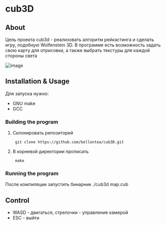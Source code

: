 # cub3D
## About
Цель проекта cub3d - реализовать алгоритм рейкастинга и сделать игру, подобную Wolfenstein 3D. В программе есть возможность задать свою карту для отрисовки, а также выбрать текстуры для каждой стороны света

![image](https://user-images.githubusercontent.com/71792005/172067418-c4393dfc-9be5-4a6b-aada-4a82c6d2dd11.png)

## Installation & Usage
Для запуска нужно:
- GNU make
- GCC

### Building the program
1. Склонировать репозиторий

		git clone https://github.com/bellontea/cub3D.git

2. В корневой директории прописать

		make

### Running the program
После компиляции запустить бинарник ./cub3d map.cub

## Control
- WASD - двигаться, стрелочки - управление камерой
- ESC - выйти
